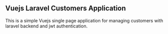 ## Vuejs Laravel Customers Application
This is a simple Vuejs single page application for managing customers with laravel backend and jwt authentication.

